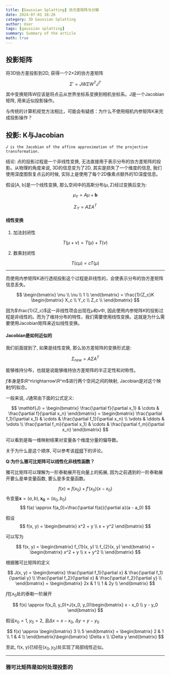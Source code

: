 ```yaml
---
title: [Gaussian Splatting] 协方差矩阵与分解
date: 2024-07-01 16:26
category: 3D Gaussian Splatting
author: User
tags: [gaussian splatting]
summary: Summary of the article
math: true
---
```


## 投影矩阵

将3D协方差投影到2D, 获得一个2×2的协方差矩阵

$$
\Sigma' = J W \Sigma W^T J^T
$$

其中变换矩阵$W$应该是将点云从世界坐标系变换到相机坐标系。J是一个Jacobian矩阵, 用来近似投影操作。

与传统的计算机视觉方法相比，可能会有疑惑：为什么不使用相机内参矩阵K来完成投影操作？

## 投影: K与Jacobian

	𝐽 is the Jacobian of the affine approximation of the projective transformation.

结论: 点的投影过程是一个非线性变换, 无法直接用于表示分布的协方差矩阵的投影。从物理的角度来说, 3D的信息变为了2D, 其实是损失了一个维度的信息, 我们使用深度图恢复点云的时候, 实际上是使用了每个2D像素点额外的1D深度信息。

假设[A, b]是一个线性变换, 那么空间中的高斯分布$(\mu, \Sigma)$经过变换后变为:

$$
\mu_Y = A\mu + \mathbf{b}
$$

$$
\Sigma_Y = A\Sigma A^T
$$

#### 线性变换

1. 加法封闭性

$$
T(\mu+\nu)=T(\mu)+T(\nu)
$$

2. 数乘封闭性

$$
T(c\mu)=cT(\mu)
$$

---

而使用内参矩阵K进行透视投影这个过程是非线性的，会使表示分布的协方差矩阵信息丢失。

$$
	\begin{bmatrix}
	\mu \\
	\nu \\
	1 \\
	\end{bmatrix}
	=
	\frac{1}{Z_c}K
	\begin{bmatrix}
	X_c \\
	Y_c \\
	Z_c \\
	\end{bmatrix}
$$

因为$\frac{1}{Z_c}$这一非线性项会出现在$\mu$和$\nu$中, 因此使用内参矩阵$K$的投影过程是非线性的。而为了维持分布的特性，我们需要使用线性变换。这就是为什么需要使用Jacobian矩阵来近似线性变换。

#### Jacobian是如何近似的

我们前面提到了, 如果是线性变换, 那么协方差矩阵的变换形式是:

$$
\Sigma_{new}=A\Sigma A^T
$$

能够维持分布，也就是说能够维持协方差矩阵的半正定性和对称性。

$f$本身是$\R^n\rightarrow\R^m$进行两个空间之间的映射, Jacobian是对这个映射$f$的拟合。

一般来说, $J$通常由下面的公式定义:

$$
\mathbf{J} = \begin{bmatrix}
\frac{\partial f}{\partial x_1} & \cdots & \frac{\partial f}{\partial x_n}
\end{bmatrix}
= \begin{bmatrix}
\frac{\partial f_1}{\partial x_1} & \cdots & \frac{\partial f_1}{\partial x_n} \\
\vdots & \ddots & \vdots \\
\frac{\partial f_m}{\partial x_1} & \cdots & \frac{\partial f_m}{\partial x_n}
\end{bmatrix}
$$

可以看到是每一维映射结果对变量各个维度分量的偏导数。

关于为什么是这个顺序, 可以参考该[视频](https://www.bilibili.com/video/BV1NJ411r7ja/?spm_id_from=333.337.search-card.all.click&vd_source=310b17c51c8c58d9f14b560aa0ff5cb1)下的评论。

**Q:为什么雅可比矩阵可以线性化非线性函数？**

雅可比矩阵可以理解为一阶泰勒展开在向量上的拓展, 因为之前遇到的一阶泰勒展开要么是单变量函数, 要么是多变量函数。

$$
f(x) \approx f(x_0)+f'(x_0)(x - x_0)
$$
令变量$\mathbf{x}=(a,b), \mathbf{x_0}=(a_0, b_0)$
$$
f(a) \approx f(a_0)+\frac{\partial f(a)}{\partial a}(a - a_0)
$$

假设
$$
f(x, y) = \begin{bmatrix}
x^2 + y \\
x + y^2
\end{bmatrix}
$$

可以写为

$$
f(x, y) = \begin{bmatrix}
f_{1}(x, y) \\
f_{2}(x, y)
\end{bmatrix}
= \begin{bmatrix}
x^2 + y \\
x + y^2 \\
\end{bmatrix}
$$

根据雅可比矩阵的定义

$$
J(x, y) = \begin{bmatrix}
\frac{\partial f_1}{\partial x} & \frac{\partial f_1}{\partial y} \\
\frac{\partial f_2}{\partial x} & \frac{\partial f_2}{\partial y} \\
\end{bmatrix} = \begin{bmatrix}
2x & 1 \\
1 & 2y \\
\end{bmatrix}
$$

$f$在$x_0$处的泰勒一阶展开

$$
f(x) \approx f(x_0, y_0)+J(x_0, y_0)\begin{bmatrix}
x - x_0 \\
y - y_0
\end{bmatrix}
$$

假设$x_0 = 1, y_0 = 2$, 且$\Delta x= x - x_0$, $\Delta y= y - y_0$

$$
f(x) \approx \begin{bmatrix}
3 \\
5
\end{bmatrix} + \begin{bmatrix}
2 & 1 \\
1 & 4 \\
\end{bmatrix}\begin{bmatrix}
\Delta x \\
\Delta y
\end{bmatrix}
$$

至此, f(x, y)已经在$(x_0, y_0)$处实现了局部线性近似。

---

### 雅可比矩阵是如何处理投影的